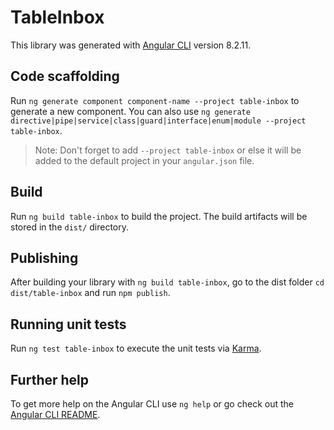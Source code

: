 # TableInbox

This library was generated with [Angular CLI](https://github.com/angular/angular-cli) version 8.2.11.

## Code scaffolding

Run `ng generate component component-name --project table-inbox` to generate a new component. You can also use `ng generate directive|pipe|service|class|guard|interface|enum|module --project table-inbox`.
> Note: Don't forget to add `--project table-inbox` or else it will be added to the default project in your `angular.json` file. 

## Build

Run `ng build table-inbox` to build the project. The build artifacts will be stored in the `dist/` directory.

## Publishing

After building your library with `ng build table-inbox`, go to the dist folder `cd dist/table-inbox` and run `npm publish`.

## Running unit tests

Run `ng test table-inbox` to execute the unit tests via [Karma](https://karma-runner.github.io).

## Further help

To get more help on the Angular CLI use `ng help` or go check out the [Angular CLI README](https://github.com/angular/angular-cli/blob/master/README.md).
